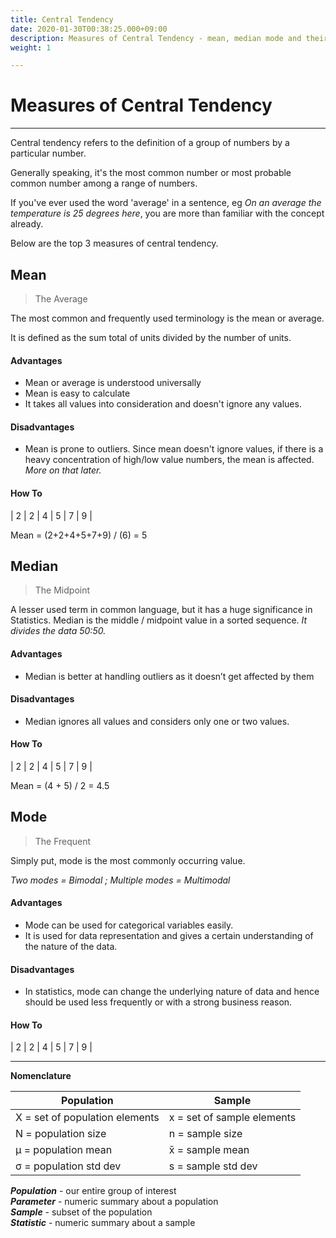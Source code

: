 ```yaml
---
title: Central Tendency
date: 2020-01-30T00:38:25.000+09:00
description: Measures of Central Tendency - mean, median mode and their formula
weight: 1

---
```

# Measures of Central Tendency

***

Central tendency refers to the definition of a group of numbers by a particular number.

Generally speaking, it's the most common number or most probable common number among a range of numbers.

If you've ever used the word 'average' in a sentence, eg _On an average the temperature is 25 degrees here_, you are more than familiar with the concept already.

Below are the top 3 measures of central tendency.

## Mean

> The Average

The most common and frequently used terminology is the mean or average.

It is defined as the sum total of units divided by the number of units.

#### Advantages

* Mean or average is understood universally
* Mean is easy to calculate
* It takes all values into consideration and doesn't ignore any values.

#### Disadvantages

* Mean is prone to outliers. Since mean doesn't ignore values, if there is a heavy concentration of high/low value numbers, the mean is affected. _More on that later._

#### How To

| 2 | 2 | 4 | 5 | 7 | 9 |

Mean = (2+2+4+5+7+9) / (6) = 5

## Median

> The Midpoint

A lesser used term in common language, but it has a huge significance in Statistics. Median is the middle / midpoint value in a sorted sequence. _It divides the data 50:50._

#### Advantages

* Median is better at handling outliers as it doesn’t get affected by them

#### Disadvantages

* Median ignores all values and considers only one or two values.

#### How To

| 2 | 2 | 4 | 5 | 7 | 9 |

Mean = (4 + 5) / 2 = 4.5

## Mode

> The Frequent

Simply put, mode is the most commonly occurring value.

_Two modes = Bimodal ; Multiple modes = Multimodal_

#### Advantages

* Mode can be used for categorical variables easily.
* It is used for data representation and gives a certain understanding of the nature of the data.

#### Disadvantages

* In statistics, mode can change the underlying nature of data and hence should be used less frequently or with a strong business reason.

#### How To

| 2 | 2 | 4 | 5 | 7 | 9 |

***

**Nomenclature**

| Population | Sample |
| --- | --- |
| X = set of population elements | x = set of sample elements |
| N = population size | n = sample size |
| μ = population mean | x̄ = sample mean |
| σ = population std dev | s = sample std dev |

**_Population_** - our entire group of interest  
**_Parameter_** - numeric summary about a population  
**_Sample_** - subset of the population  
**_Statistic_** - numeric summary about a sample